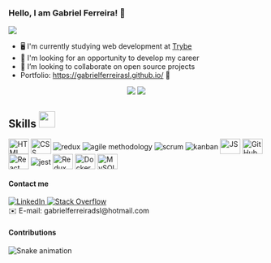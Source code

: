 ### Hello, I am Gabriel Ferreira! 👋

  <p>
      <a href="https://github.com/DenverCoder1/readme-typing-svg"><img src="https://readme-typing-svg.herokuapp.com?&font=IBM+Plex+Sans&color=abcdef&size=20&lines=Welcome+to+my+GitHub+Profile!;I'm+a+Full Stack+Developer!" /></a>
</p>

- 🖥️ I'm currently studying web development at <a href="https://www.betrybe.com/">Trybe</a>
- 💼 I'm looking for an opportunity to develop my career
- 💬 I’m looking to collaborate on open source projects
- Portfolio: https://gabrielferreirasl.github.io/ 👋

<div align="center">
  <img src='https://github-readme-stats.vercel.app/api?username=Gabrielferreirasl' />
  <img src='https://github-readme-stats.vercel.app/api/top-langs/?username=Gabrielferreirasl' />
  </div>

<h2> Skills <img src = "https://media2.giphy.com/media/QssGEmpkyEOhBCb7e1/giphy.gif?cid=ecf05e47a0n3gi1bfqntqmob8g9aid1oyj2wr3ds3mg700bl&rid=giphy.gif" width = 32px> </h2>
<div style="display: inline_block">
  <img align="center" alt="HTML" height="30" width="40" src="https://cdn.jsdelivr.net/gh/devicons/devicon/icons/html5/html5-plain-wordmark.svg">
  <img align="center" alt="CSS" height="30" width="40" src="https://cdn.jsdelivr.net/gh/devicons/devicon/icons/css3/css3-plain-wordmark.svg">
  <img align="center" alt="redux" src="https://img.shields.io/badge/redux-764ABC?style=for-the-badge&logo=redux&logoColor=white">
  <img align="center" alt="agile methodology" src="https://img.shields.io/badge/agile_methodology-239120?style=for-the-badge">
  <img align="center" alt="scrum" src="https://img.shields.io/badge/scrum-1572B6?style=for-the-badge">
  <img align="center" alt="kanban" src="https://img.shields.io/badge/kanban-CC2927?style=for-the-badge">
  <img align="center" alt="JS" height="30" width="40" src="https://cdn.jsdelivr.net/gh/devicons/devicon/icons/javascript/javascript-original.svg">
  <img align="center" alt="GitHub" height="30" width="40" src="https://cdn.jsdelivr.net/gh/devicons/devicon/icons/github/github-original-wordmark.svg">
  <img align="center" alt="React" height="30" width="40" src="https://cdn.jsdelivr.net/gh/devicons/devicon/icons/react/react-original-wordmark.svg">
  <img align="center" alt="jest" src="https://img.shields.io/badge/jest-C21325?style=for-the-badge&logo=jest&logoColor=white">
  <img align="center" alt="Redux" height="30" width="40" src="https://cdn.jsdelivr.net/gh/devicons/devicon/icons/redux/redux-original.svg">
  <img align="center" alt="Docker" height="30" width="40" src="https://cdn.jsdelivr.net/gh/devicons/devicon/icons/docker/docker-plain-wordmark.svg">
  <img align="center" alt="MySQL" height="30" width="40" src="https://cdn.jsdelivr.net/gh/devicons/devicon/icons/mysql/mysql-original.svg">
  </div>

#### Contact me

<a href="https://www.linkedin.com/in/gabriel-ferreira-9aa930214/" target="_blank">
    <img alt="LinkedIn" src="https://img.shields.io/badge/LinkedIn-0077B5?style=for-the-badge&logo=linkedin&logoColor=white">
  </a>   
   <a href="https://stackoverflow.com/users/17502057/gabrielferreirasl" target="_blank">
    <img alt="Stack Overflow" src="https://img.shields.io/badge/Stack_Overflow-FE7A16?style=for-the-badge&logo=stack-overflow&logoColor=white">
  </a> 
  <div>
    ✉️ E-mail: gabrielferreiradsl@hotmail.com
  </div>

#### Contributions
  ![Snake animation](https://github.com/Gabrielferreirasl/Gabrielferreirasl/blob/output/github-contribution-grid-snake.svg)
